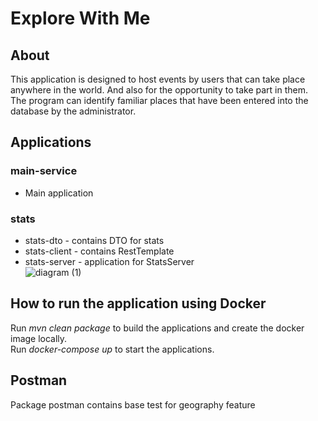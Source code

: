# Explore With Me  
## About  
This application is designed to host events by users that can take place anywhere in the world. And also for the opportunity to take part in them.  
The program can identify familiar places that have been entered into the database by the administrator.  
## Applications  
### main-service  
* Main application  
### stats  
* stats-dto - contains DTO for stats  
* stats-client - contains RestTemplate  
* stats-server - application for StatsServer  
![diagram (1)](https://github.com/SkorokhodovSemen/java-explore-with-me/assets/80544964/8548bdfe-9482-4715-8b7d-0128dbb6e133)  
## How to run the application using Docker  
Run *mvn clean package* to build the applications and create the docker image locally.  
Run *docker-compose up* to start the applications.  
## Postman 
Package postman contains base test for geography feature  
